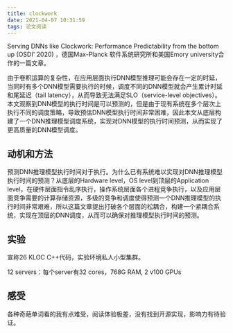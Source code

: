 ```yaml
---
title: clockwork
date: 2021-04-07 10:31:59
tags: 论文阅读
---
```

Serving DNNs like Clockwork: Performance Predictability from the bottom up (OSDI' 2020) ，德国Max-Planck 软件系统研究所和美国Emory university合作的一篇文章。

由于卷积运算的复杂性，在应用层面执行DNN模型推理可能会存在一定的时延，当同时有多个DNN模型需要执行的时候，调度不同的DNN模型就会产生累计时延和尾延迟（tail latency），从而导致无法满足SLO（service-level objectives）。本文观察到DNN模型的执行时间是可以预测的，但是由于现有系统在多个层次上执行不同的调度策略，导致预估DNN模型执行时间非常困难，因此本文从底层构建了一个DNN推理模型调度系统，实现对DNN模型的执行时间预测，从而实现了更高质量的DNN模型调度。

<!-- more -->

## 动机和方法

预测DNN推理模型执行时间对于执行。为什么已有系统难以实现对DNN推理模型执行时间的预测？从底层的Hardware level，OS level到顶层的Application level，在硬件层面指令乱序执行，操作系统层面各个进程竞争执行，以及应用层面竞争需要的计算存储资源，多级的竞争和调度使得预测一个DNN推理模型的执行时间非常艰难，所以这篇文章提出打破各个层面的松耦合，构建一个紧耦合系统，实现在顶层的DNN调度，从而可以确保对推理模型执行时间的预测。

## 实验

宣称26 KLOC C++代码，实验环境私人小型集群。

12 servers：每个server有32 cores，768G RAM,  2 v100 GPUs

## 感受

各种奇葩单词看的我有点难受，阅读体验极差，没有找到开源实现，影响力有待验证。
